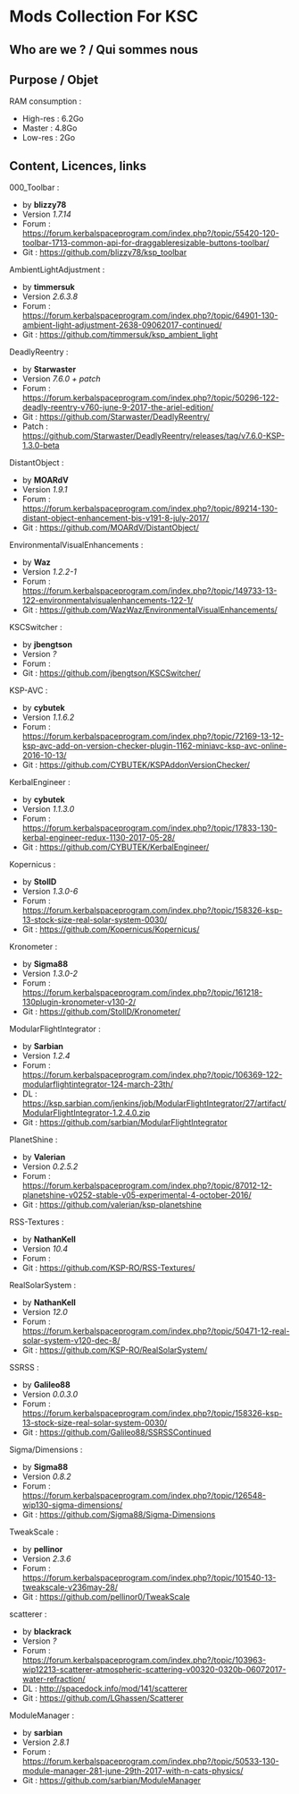 # Mods Collection For KSC

## Who are we ? / Qui sommes nous

## Purpose / Objet

RAM consumption : 
-  High-res : 6.2Go
- Master : 4.8Go
- Low-res : 2Go

## Content, Licences, links

000_Toolbar : 
- by **blizzy78**
- Version *1.7.14*
- Forum : https://forum.kerbalspaceprogram.com/index.php?/topic/55420-120-toolbar-1713-common-api-for-draggableresizable-buttons-toolbar/
- Git : https://github.com/blizzy78/ksp_toolbar

AmbientLightAdjustment :
- by **timmersuk**
- Version *2.6.3.8*
- Forum : https://forum.kerbalspaceprogram.com/index.php?/topic/64901-130-ambient-light-adjustment-2638-09062017-continued/
- Git : https://github.com/timmersuk/ksp_ambient_light

DeadlyReentry :
- by **Starwaster**
- Version *7.6.0 + patch*
- Forum : https://forum.kerbalspaceprogram.com/index.php?/topic/50296-122-deadly-reentry-v760-june-9-2017-the-ariel-edition/
- Git : https://github.com/Starwaster/DeadlyReentry/
- Patch : https://github.com/Starwaster/DeadlyReentry/releases/tag/v7.6.0-KSP-1.3.0-beta

DistantObject :
- by **MOARdV**
- Version *1.9.1*
- Forum : https://forum.kerbalspaceprogram.com/index.php?/topic/89214-130-distant-object-enhancement-bis-v191-8-july-2017/
- Git : https://github.com/MOARdV/DistantObject/

EnvironmentalVisualEnhancements :
- by **Waz**
- Version *1.2.2-1*
- Forum : https://forum.kerbalspaceprogram.com/index.php?/topic/149733-13-122-environmentalvisualenhancements-122-1/
- Git : https://github.com/WazWaz/EnvironmentalVisualEnhancements/

KSCSwitcher :
- by **jbengtson**
- Version *?*
- Forum : 
- Git : https://github.com/jbengtson/KSCSwitcher/

KSP-AVC :
- by **cybutek**
- Version *1.1.6.2*
- Forum : https://forum.kerbalspaceprogram.com/index.php?/topic/72169-13-12-ksp-avc-add-on-version-checker-plugin-1162-miniavc-ksp-avc-online-2016-10-13/
- Git : https://github.com/CYBUTEK/KSPAddonVersionChecker/

KerbalEngineer :
- by **cybutek**
- Version *1.1.3.0*
- Forum : https://forum.kerbalspaceprogram.com/index.php?/topic/17833-130-kerbal-engineer-redux-1130-2017-05-28/
- Git : https://github.com/CYBUTEK/KerbalEngineer/

Kopernicus :
- by **StollD**
- Version *1.3.0-6*
- Forum : https://forum.kerbalspaceprogram.com/index.php?/topic/158326-ksp-13-stock-size-real-solar-system-0030/
- Git : https://github.com/Kopernicus/Kopernicus/

Kronometer :
- by **Sigma88**
- Version *1.3.0-2*
- Forum : https://forum.kerbalspaceprogram.com/index.php?/topic/161218-130plugin-kronometer-v130-2/
- Git : https://github.com/StollD/Kronometer/

ModularFlightIntegrator :
- by **Sarbian**
- Version *1.2.4*
- Forum : https://forum.kerbalspaceprogram.com/index.php?/topic/106369-122-modularflightintegrator-124-march-23th/
- DL : https://ksp.sarbian.com/jenkins/job/ModularFlightIntegrator/27/artifact/ModularFlightIntegrator-1.2.4.0.zip
- Git : https://github.com/sarbian/ModularFlightIntegrator

PlanetShine :
- by **Valerian**
- Version *0.2.5.2*
- Forum : https://forum.kerbalspaceprogram.com/index.php?/topic/87012-12-planetshine-v0252-stable-v05-experimental-4-october-2016/
- Git : https://github.com/valerian/ksp-planetshine

RSS-Textures :
- by **NathanKell**
- Version *10.4*
- Forum : 
- Git : https://github.com/KSP-RO/RSS-Textures/

RealSolarSystem :
- by **NathanKell**
- Version *12.0*
- Forum : https://forum.kerbalspaceprogram.com/index.php?/topic/50471-12-real-solar-system-v120-dec-8/
- Git : https://github.com/KSP-RO/RealSolarSystem/

SSRSS :
- by **Galileo88**
- Version *0.0.3.0*
- Forum : https://forum.kerbalspaceprogram.com/index.php?/topic/158326-ksp-13-stock-size-real-solar-system-0030/
- Git : https://github.com/Galileo88/SSRSSContinued

Sigma/Dimensions :
- by **Sigma88**
- Version *0.8.2*
- Forum : https://forum.kerbalspaceprogram.com/index.php?/topic/126548-wip130-sigma-dimensions/
- Git : https://github.com/Sigma88/Sigma-Dimensions

TweakScale :
- by **pellinor**
- Version *2.3.6*
- Forum : https://forum.kerbalspaceprogram.com/index.php?/topic/101540-13-tweakscale-v236may-28/
- Git : https://github.com/pellinor0/TweakScale

scatterer :
- by **blackrack**
- Version *?*
- Forum : https://forum.kerbalspaceprogram.com/index.php?/topic/103963-wip12213-scatterer-atmospheric-scattering-v00320-0320b-06072017-water-refraction/
- DL : http://spacedock.info/mod/141/scatterer
- Git : https://github.com/LGhassen/Scatterer

ModuleManager :
- by **sarbian**
- Version *2.8.1*
- Forum : https://forum.kerbalspaceprogram.com/index.php?/topic/50533-130-module-manager-281-june-29th-2017-with-n-cats-physics/
- Git : https://github.com/sarbian/ModuleManager
